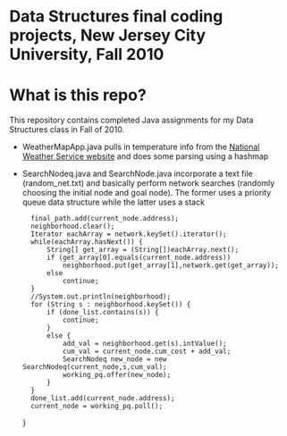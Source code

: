 # Data Structures final coding projects, New Jersey City University, Fall 2010


# What is this repo?
This repository contains completed Java assignments for my Data Structures class in Fall of 2010. 

- WeatherMapApp.java pulls in temperature info from the [National Weather Service website](http://iwin.nws.noaa.gov/iwin/nj/hourly.html) and does some parsing using a hashmap

- SearchNodeq.java and SearchNode.java incorporate a text file (random_net.txt) and basically perform network searches (randomly choosing the initial node and goal node). The former uses a priority queue data structure while the latter uses a stack

		final_path.add(current_node.address);
		neighborhood.clear();
		Iterator eachArray = network.keySet().iterator();
		while(eachArray.hasNext()) {
			String[] get_array = (String[])eachArray.next();
			if (get_array[0].equals(current_node.address))
				neighborhood.put(get_array[1],network.get(get_array));
			else 
				continue;	
		}
		//System.out.println(neighborhood);
		for (String s : neighborhood.keySet()) {
			if (done_list.contains(s)) {
				continue;
			}
			else {
				add_val = neighborhood.get(s).intValue();
				cum_val = current_node.cum_cost + add_val;
				SearchNodeq new_node = new SearchNodeq(current_node,s,cum_val);
				working_pq.offer(new_node);
			}	
		}
		done_list.add(current_node.address);
		current_node = working_pq.poll();
	}